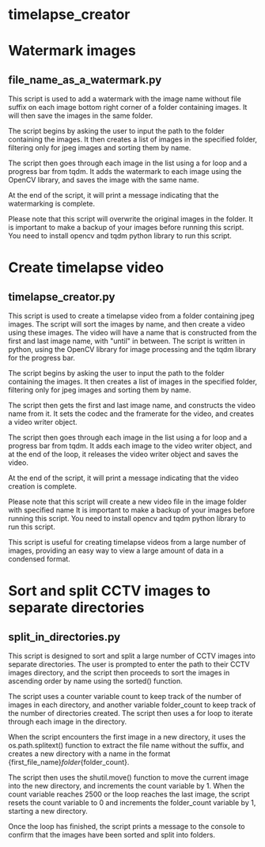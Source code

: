 # timelapse_creator



# Watermark images
## file_name_as_a_watermark.py
This script is used to add a watermark with the image name without file suffix on each image bottom right corner of a folder containing images. It will then save the images in the same folder.

The script begins by asking the user to input the path to the folder containing the images. It then creates a list of images in the specified folder, filtering only for jpeg images and sorting them by name.

The script then goes through each image in the list using a for loop and a progress bar from tqdm. It adds the watermark to each image using the OpenCV library, and saves the image with the same name.

At the end of the script, it will print a message indicating that the watermarking is complete.

Please note that this script will overwrite the original images in the folder. It is important to make a backup of your images before running this script.
You need to install opencv and tqdm python library to run this script.

# Create timelapse video
## timelapse_creator.py

This script is used to create a timelapse video from a folder containing jpeg images. The script will sort the images by name, and then create a video using these images. The video will have a name that is constructed from the first and last image name, with "until" in between. The script is written in python, using the OpenCV library for image processing and the tqdm library for the progress bar.

The script begins by asking the user to input the path to the folder containing the images. It then creates a list of images in the specified folder, filtering only for jpeg images and sorting them by name.

The script then gets the first and last image name, and constructs the video name from it. It sets the codec and the framerate for the video, and creates a video writer object.

The script then goes through each image in the list using a for loop and a progress bar from tqdm. It adds each image to the video writer object, and at the end of the loop, it releases the video writer object and saves the video.

At the end of the script, it will print a message indicating that the video creation is complete.

Please note that this script will create a new video file in the image folder with specified name
It is important to make a backup of your images before running this script.
You need to install opencv and tqdm python library to run this script.

This script is useful for creating timelapse videos from a large number of images, providing an easy way to view a large amount of data in a condensed format.

# Sort and split CCTV images to separate directories
## split_in_directories.py
This script is designed to sort and split a large number of CCTV images into separate directories. The user is prompted to enter the path to their CCTV images directory, and the script then proceeds to sort the images in ascending order by name using the sorted() function.

The script uses a counter variable count to keep track of the number of images in each directory, and another variable folder_count to keep track of the number of directories created. The script then uses a for loop to iterate through each image in the directory.

When the script encounters the first image in a new directory, it uses the os.path.splitext() function to extract the file name without the suffix, and creates a new directory with a name in the format {first_file_name}_folder_{folder_count}.

The script then uses the shutil.move() function to move the current image into the new directory, and increments the count variable by 1. When the count variable reaches 2500 or the loop reaches the last image, the script resets the count variable to 0 and increments the folder_count variable by 1, starting a new directory.

Once the loop has finished, the script prints a message to the console to confirm that the images have been sorted and split into folders.
